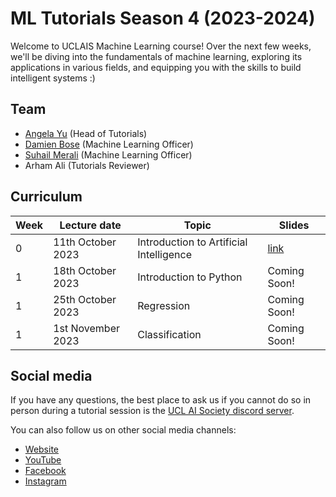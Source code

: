 # ML Tutorials Season 4 (2023-2024)

Welcome to UCLAIS Machine Learning course! Over the next few weeks, we'll be diving into the fundamentals of machine learning, exploring its applications in various fields, and equipping you with the skills to build intelligent systems :)

## Team

- [Angela Yu](https://github.com/angela24680403) (Head of Tutorials)
- [Damien Bose](https://github.com/damienbose) (Machine Learning Officer)
- [Suhail Merali](https://github.com/slushiegoose) (Machine Learning Officer)
- Arham Ali (Tutorials Reviewer)

## Curriculum

| Week | Lecture date | Topic | Slides
| ---- | ------------ | ----- | -----
| 0    | 11th October 2023 | Introduction to Artificial Intelligence | [link](https://www.canva.com/design/DAFm9tHNEDM/cEKEXWzmazR5KKN-7f06tw/edit?utm_content=DAFm9tHNEDM&utm_campaign=designshare&utm_medium=link2&utm_source=sharebutton)
| 1    | 18th October 2023 | Introduction to Python | Coming Soon!
| 1    | 25th October 2023 | Regression | Coming Soon!
| 1    | 1st November 2023 | Classification | Coming Soon!

## Social media

If you have any questions, the best place to ask us if you cannot do so in person during a tutorial session is the [UCL AI Society discord server](https://discord.gg/Hh9EVw2RGP).

You can also follow us on other social media channels:

- [Website](https://uclaisociety.co.uk)
- [YouTube](https://www.youtube.com/channel/UC-5Whp878nPjOqKaL0tsDoA)
- [Facebook](https://www.facebook.com/AISoc.ucl)
- [Instagram](https://www.instagram.com/p/CUxvALApRFL/)
